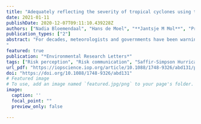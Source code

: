 ```yaml
---
title: "Adequately reflecting the severity of tropical cyclones using the new Tropical Cyclone Severity Scale"
date: 2021-01-11
publishDate: 2020-12-07T09:11:10.439228Z
authors: ["Nadia Bloemendaal", "Hans de Moel", "**Jantsje M Mol**", "Priscilla R M Bosma", "Amy N Polen", "Jennifer M Collins"]
publication_types: ["2"]
abstract: "For decades, meteorologists and governments have been warning communities in coastal areas for an imminent tropical cyclone (TC) using the Saffir-Simpson Hurricane Wind Scale (SSHWS). The SSHWS categorizes a TC based on its maximum wind speed, and is used in defining evacuation strategies and humanitarian response. However, the SSHWS considers only the wind hazard of a TC, whereas a TC can also cause severe conditions through its high storm surges and extreme rainfall, triggering coastal and inland flooding. Consequently, the SSHWS fails to mirror the TC’s total severity. This becomes evident when looking at past events such as Hurricane Harvey (2017), which was classified as a Tropical Storm while it caused widespread flooding in the Houston (TX) area, with precipitation totals exceeding 1.5 m. Without including storm surge and rainfall information, adequate risk communication with the SSHWS can be challenging, as the public can (mistakenly) perceive a low-category TC as a low-risk TC. To overcome this, we propose the new Tropical Cyclone Severity Scale (TCSS) that includes all three major TC hazards in its classification. The new scale preserves the categorization as used in the SSHWS, to maintain familiarity amongst the general public. In addition, we extend the scale with a Category 6, to support communication about the most extreme TCs with multiple hazards. The TCSS is designed to be applied on a local-scale, hereby supporting local-scale risk communication efforts and evacuation strategies prior to a TC landfall. The scale can be used for risk communication on both the total TC risk and on the categories of the separate hazards, which can be valuable especially in cases when one hazard is the predominant risk factor, such as excess rainfall triggering flooding.
"
featured: true
publication: "*Environmental Research Letters*"
tags: ["Risk perception", "Risk communication", "Saffir-Simpson Hurricane Wind Scale", "Tropical cyclones"]
url_pdf: "https://iopscience.iop.org/article/10.1088/1748-9326/abd131/pdf"
doi: "https://doi.org/10.1088/1748-9326/abd131"
# Featured image
# To use, add an image named `featured.jpg/png` to your page's folder. 
image:
  caption: ''
  focal_point: ""
  preview_only: false

---
```


